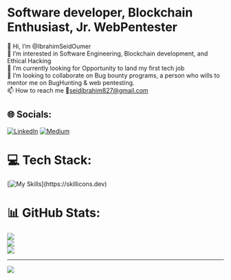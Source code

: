 # Software developer, Blockchain Enthusiast, Jr. WebPentester
👋 Hi, I’m @IbrahimSeidOumer<br>👀 I’m interested in Software Engineering, Blockchain development, and Ethical Hacking<br>🌱 I’m currently looking for Opportunity to land my first tech job<br>💞️ I’m looking to collaborate on Bug bounty programs, a person who wills to mentor me on BugHunting & web pentesting.<br>📫 How to reach me 📧seidibrahim827@gmail.com


## 🌐 Socials:
[![LinkedIn](https://img.shields.io/badge/LinkedIn-%230077B5.svg?logo=linkedin&logoColor=white)](https://linkedin.com/in/https://www.linkedin.com/in/ibrahim-seid-ethical-hacker/) [![Medium](https://img.shields.io/badge/Medium-12100E?logo=medium&logoColor=white)](https://medium.com/@https://medium.com/@ibrahimseidoumer) 

# 💻 Tech Stack:
[![My Skills](https://skillicons.dev/icons?i=js,html,css,react,redux,tailwind,bash,bootstrap,vite,c,cs,cpp,css,dart,androidstudio,docker,dotnet,express,figma,firebase,flask,flutter,git,go,graphql,jquery,kali,materialui,mongodb,mysql,nestjs,nextjs,npm,nodejs,php,postgres,powershell,py,remix,spring,)](https://skillicons.dev)
# 📊 GitHub Stats:
![](https://github-readme-stats.vercel.app/api?username=IbrahimSeidOumer&theme=dark&hide_border=false&include_all_commits=false&count_private=false)<br/>
![](https://nirzak-streak-stats.vercel.app/?user=IbrahimSeidOumer&theme=dark&hide_border=false)<br/>
![](https://github-readme-stats.vercel.app/api/top-langs/?username=IbrahimSeidOumer&theme=dark&hide_border=false&include_all_commits=false&count_private=false&layout=compact)



---
[![](https://visitcount.itsvg.in/api?id=IbrahimSeidOumer&icon=0&color=0)](https://visitcount.itsvg.in)

<!-- Proudly created with GPRM ( https://gprm.itsvg.in ) -->
